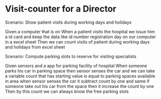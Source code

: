# Visit-counter for a Director

Scenario: Show patient visits during working days and holidays

  Given a computer that is on
  When a patient visits the hospital
  we issue him a id card and keep the data like id number
  registration day on our computer in a excel sheet
  Then we can count visits of patient during working days
  and holidays from excel sheet

Scenario: Compute parking slots to reserve for visiting specialists

  Given sensors and a app for parking facility of hospital
  When someone parks his car in parking space then sensor senses
  the car and we can take a variable count that has starting value
  is equal to parking spaces available in area when sensor senses the
  car it subtract count by one  and same if someone
  take out his car from the space then it increase the count by one
  Then by this count we can always know the free parking slots
